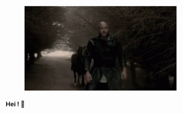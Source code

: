 <div align="center">
  <img width= "80%" src='https://raw.githubusercontent.com/D1ceWard/d1ceward/master/valhalla%20_gate.gif' alt='valhalla_gate'/>
</div>

### Hei ! 👋
